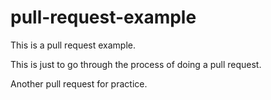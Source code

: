 # pull-request-example
This is a pull request example.

This is just to go through the process of doing a pull request.

Another pull request for practice.
